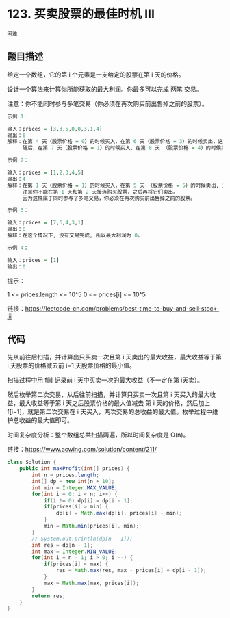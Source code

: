 # 123. 买卖股票的最佳时机 III

`困难`

## 题目描述

给定一个数组，它的第 i 个元素是一支给定的股票在第 i 天的价格。

设计一个算法来计算你所能获取的最大利润。你最多可以完成 两笔 交易。

注意：你不能同时参与多笔交易（你必须在再次购买前出售掉之前的股票）。


```r
示例 1:

输入：prices = [3,3,5,0,0,3,1,4]
输出：6
解释：在第 4 天（股票价格 = 0）的时候买入，在第 6 天（股票价格 = 3）的时候卖出，这笔交易所能获得利润 = 3-0 = 3 。
     随后，在第 7 天（股票价格 = 1）的时候买入，在第 8 天 （股票价格 = 4）的时候卖出，这笔交易所能获得利润 = 4-1 = 3 。

示例 2：

输入：prices = [1,2,3,4,5]
输出：4
解释：在第 1 天（股票价格 = 1）的时候买入，在第 5 天 （股票价格 = 5）的时候卖出, 这笔交易所能获得利润 = 5-1 = 4 。   
     注意你不能在第 1 天和第 2 天接连购买股票，之后再将它们卖出。   
     因为这样属于同时参与了多笔交易，你必须在再次购买前出售掉之前的股票。

示例 3：

输入：prices = [7,6,4,3,1] 
输出：0 
解释：在这个情况下, 没有交易完成, 所以最大利润为 0。

示例 4：

输入：prices = [1]
输出：0
```

提示：

1 <= prices.length <= 10^5
0 <= prices[i] <= 10^5

链接：https://leetcode-cn.com/problems/best-time-to-buy-and-sell-stock-iii

## 代码

先从前往后扫描，并计算出只买卖一次且第 i 天卖出的最大收益，最大收益等于第 i 天股票的价格减去前 i−1 天股票价格的最小值。

扫描过程中用 f[i] 记录前 i 天中买卖一次的最大收益（不一定在第 i天卖）。

然后枚举第二次交易，从后往前扫描，并计算只买卖一次且第 i 天买入的最大收益，最大收益等于第 i 天之后股票价格的最大值减去 第 i 天的价格，然后加上 f[i−1]，就是第二次交易在 i 天买入，两次交易的总收益的最大值。枚举过程中维护总收益的最大值即可。

时间复杂度分析：整个数组总共扫描两遍，所以时间复杂度是 O(n)。

链接：https://www.acwing.com/solution/content/211/

```java
class Solution {
    public int maxProfit(int[] prices) {
        int n = prices.length;
        int[] dp = new int[n + 10];
        int min = Integer.MAX_VALUE;
        for(int i = 0; i < n; i++) {
            if(i != 0) dp[i] = dp[i - 1];
            if(prices[i] > min) {
                dp[i] = Math.max(dp[i], prices[i] - min);
            }
            min = Math.min(prices[i], min);
        }
        // System.out.println(dp[n - 1]);
        int res = dp[n - 1];
        int max = Integer.MIN_VALUE;
        for(int i = n - 1; i > 0; i --) {
            if(prices[i] < max) {
                res = Math.max(res, max - prices[i] + dp[i - 1]);
            }
            max = Math.max(max, prices[i]);
        }
        return res;
    }
}
```
